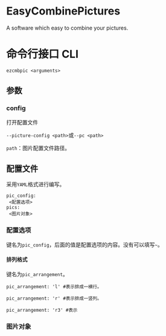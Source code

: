# EasyCombinePictures

A software which easy to combine your pictures.

# 命令行接口 CLI

`ezcmbpic <arguments>`

## 参数

### config

打开配置文件

`--picture-config <path>`或`--pc <path>`

`path`：图片配置文件路径。

## 配置文件

采用`YAML`格式进行编写。

```
pic_config:
 <配置选项>
pics:
 <图片对象>
```

### 配置选项

键名为`pic_config`，后面的值是配置选项的内容。没有可以填写`~`。

#### 排列格式

键名为`pic_arrangement`。

```
pic_arrangement: 'l' #表示排成一横行。
```

```
pic_arrangement: 'r' #表示排成一竖列。
```

```
pic_arrangement: 'r3' #表示
```

### 图片对象